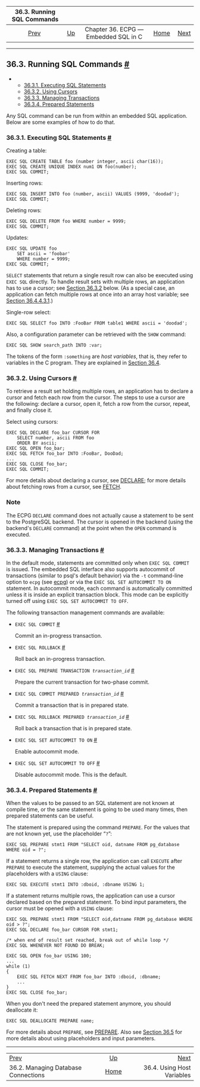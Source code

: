 <!--?xml version="1.0" encoding="UTF-8" standalone="no"?-->

|                    36.3. Running SQL Commands                    |                                                        |                                      |                                                       |                                                           |
| :--------------------------------------------------------------: | :----------------------------------------------------- | :----------------------------------: | ----------------------------------------------------: | --------------------------------------------------------: |
| [Prev](ecpg-connect.html "36.2. Managing Database Connections")  | [Up](ecpg.html "Chapter 36. ECPG — Embedded SQL in C") | Chapter 36. ECPG — Embedded SQL in C | [Home](index.html "PostgreSQL 17devel Documentation") |  [Next](ecpg-variables.html "36.4. Using Host Variables") |

***

## 36.3. Running SQL Commands [#](#ECPG-COMMANDS)

*   *   [36.3.1. Executing SQL Statements](ecpg-commands.html#ECPG-EXECUTING)
    *   [36.3.2. Using Cursors](ecpg-commands.html#ECPG-CURSORS)
    *   [36.3.3. Managing Transactions](ecpg-commands.html#ECPG-TRANSACTIONS)
    *   [36.3.4. Prepared Statements](ecpg-commands.html#ECPG-PREPARED)

Any SQL command can be run from within an embedded SQL application. Below are some examples of how to do that.

### 36.3.1. Executing SQL Statements [#](#ECPG-EXECUTING)

Creating a table:

    EXEC SQL CREATE TABLE foo (number integer, ascii char(16));
    EXEC SQL CREATE UNIQUE INDEX num1 ON foo(number);
    EXEC SQL COMMIT;

Inserting rows:

    EXEC SQL INSERT INTO foo (number, ascii) VALUES (9999, 'doodad');
    EXEC SQL COMMIT;

Deleting rows:

    EXEC SQL DELETE FROM foo WHERE number = 9999;
    EXEC SQL COMMIT;

Updates:

    EXEC SQL UPDATE foo
        SET ascii = 'foobar'
        WHERE number = 9999;
    EXEC SQL COMMIT;

`SELECT` statements that return a single result row can also be executed using `EXEC SQL` directly. To handle result sets with multiple rows, an application has to use a cursor; see [Section 36.3.2](ecpg-commands.html#ECPG-CURSORS "36.3.2. Using Cursors") below. (As a special case, an application can fetch multiple rows at once into an array host variable; see [Section 36.4.4.3.1](ecpg-variables.html#ECPG-VARIABLES-ARRAYS "36.4.4.3.1. Arrays").)

Single-row select:

    EXEC SQL SELECT foo INTO :FooBar FROM table1 WHERE ascii = 'doodad';

Also, a configuration parameter can be retrieved with the `SHOW` command:

    EXEC SQL SHOW search_path INTO :var;

The tokens of the form `:something` are *host variables*, that is, they refer to variables in the C program. They are explained in [Section 36.4](ecpg-variables.html "36.4. Using Host Variables").

### 36.3.2. Using Cursors [#](#ECPG-CURSORS)

To retrieve a result set holding multiple rows, an application has to declare a cursor and fetch each row from the cursor. The steps to use a cursor are the following: declare a cursor, open it, fetch a row from the cursor, repeat, and finally close it.

Select using cursors:

    EXEC SQL DECLARE foo_bar CURSOR FOR
        SELECT number, ascii FROM foo
        ORDER BY ascii;
    EXEC SQL OPEN foo_bar;
    EXEC SQL FETCH foo_bar INTO :FooBar, DooDad;
    ...
    EXEC SQL CLOSE foo_bar;
    EXEC SQL COMMIT;

For more details about declaring a cursor, see [DECLARE](ecpg-sql-declare.html "DECLARE"); for more details about fetching rows from a cursor, see [FETCH](sql-fetch.html "FETCH").

### Note

The ECPG `DECLARE` command does not actually cause a statement to be sent to the PostgreSQL backend. The cursor is opened in the backend (using the backend's `DECLARE` command) at the point when the `OPEN` command is executed.

### 36.3.3. Managing Transactions [#](#ECPG-TRANSACTIONS)

In the default mode, statements are committed only when `EXEC SQL COMMIT` is issued. The embedded SQL interface also supports autocommit of transactions (similar to psql's default behavior) via the `-t` command-line option to `ecpg` (see [ecpg](app-ecpg.html "ecpg")) or via the `EXEC SQL SET AUTOCOMMIT TO ON` statement. In autocommit mode, each command is automatically committed unless it is inside an explicit transaction block. This mode can be explicitly turned off using `EXEC SQL SET AUTOCOMMIT TO OFF`.

The following transaction management commands are available:

*   `EXEC SQL COMMIT` [#](#ECPG-TRANSACTIONS-EXEC-SQL-COMMIT)

    Commit an in-progress transaction.

*   `EXEC SQL ROLLBACK` [#](#ECPG-TRANSACTIONS-EXEC-SQL-ROLLBACK)

    Roll back an in-progress transaction.

*   `EXEC SQL PREPARE TRANSACTION `*`transaction_id`* [#](#ECPG-TRANSACTIONS-EXEC-SQL-PREPARE-TRANSACTION)

    Prepare the current transaction for two-phase commit.

*   `EXEC SQL COMMIT PREPARED `*`transaction_id`* [#](#ECPG-TRANSACTIONS-EXEC-SQL-COMMIT-PREPARED)

    Commit a transaction that is in prepared state.

*   `EXEC SQL ROLLBACK PREPARED `*`transaction_id`* [#](#ECPG-TRANSACTIONS-EXEC-SQL-ROLLBACK-PREPARED)

    Roll back a transaction that is in prepared state.

*   `EXEC SQL SET AUTOCOMMIT TO ON` [#](#ECPG-TRANSACTIONS-EXEC-SQL-AUTOCOMMIT-ON)

    Enable autocommit mode.

*   `EXEC SQL SET AUTOCOMMIT TO OFF` [#](#ECPG-TRANSACTIONS-EXEC-SQL-AUTOCOMMIT-OFF)

    Disable autocommit mode. This is the default.

### 36.3.4. Prepared Statements [#](#ECPG-PREPARED)

When the values to be passed to an SQL statement are not known at compile time, or the same statement is going to be used many times, then prepared statements can be useful.

The statement is prepared using the command `PREPARE`. For the values that are not known yet, use the placeholder “`?`”:

    EXEC SQL PREPARE stmt1 FROM "SELECT oid, datname FROM pg_database WHERE oid = ?";

If a statement returns a single row, the application can call `EXECUTE` after `PREPARE` to execute the statement, supplying the actual values for the placeholders with a `USING` clause:

    EXEC SQL EXECUTE stmt1 INTO :dboid, :dbname USING 1;

If a statement returns multiple rows, the application can use a cursor declared based on the prepared statement. To bind input parameters, the cursor must be opened with a `USING` clause:

    EXEC SQL PREPARE stmt1 FROM "SELECT oid,datname FROM pg_database WHERE oid > ?";
    EXEC SQL DECLARE foo_bar CURSOR FOR stmt1;

    /* when end of result set reached, break out of while loop */
    EXEC SQL WHENEVER NOT FOUND DO BREAK;

    EXEC SQL OPEN foo_bar USING 100;
    ...
    while (1)
    {
        EXEC SQL FETCH NEXT FROM foo_bar INTO :dboid, :dbname;
        ...
    }
    EXEC SQL CLOSE foo_bar;

When you don't need the prepared statement anymore, you should deallocate it:

    EXEC SQL DEALLOCATE PREPARE name;

For more details about `PREPARE`, see [PREPARE](ecpg-sql-prepare.html "PREPARE"). Also see [Section 36.5](ecpg-dynamic.html "36.5. Dynamic SQL") for more details about using placeholders and input parameters.

***

|                                                                  |                                                        |                                                           |
| :--------------------------------------------------------------- | :----------------------------------------------------: | --------------------------------------------------------: |
| [Prev](ecpg-connect.html "36.2. Managing Database Connections")  | [Up](ecpg.html "Chapter 36. ECPG — Embedded SQL in C") |  [Next](ecpg-variables.html "36.4. Using Host Variables") |
| 36.2. Managing Database Connections                              |  [Home](index.html "PostgreSQL 17devel Documentation") |                                36.4. Using Host Variables |
